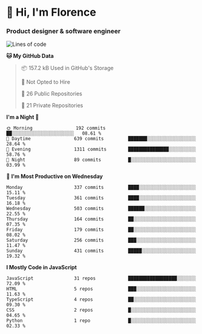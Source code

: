 <h1>👋 Hi, I'm Florence</h1>
<h3>Product designer & software engineer</h3>



<!--START_SECTION:waka-->
![Lines of code](https://img.shields.io/badge/From%20Hello%20World%20I%27ve%20Written-2.9%20million%20lines%20of%20code-blue)

**🐱 My GitHub Data** 

> 📦 157.2 kB Used in GitHub's Storage 
 > 
> 🚫 Not Opted to Hire
 > 
> 📜 26 Public Repositories 
 > 
> 🔑 21 Private Repositories 
 > 
**I'm a Night 🦉** 

```text
🌞 Morning                192 commits         ██░░░░░░░░░░░░░░░░░░░░░░░   08.61 % 
🌆 Daytime                639 commits         ███████░░░░░░░░░░░░░░░░░░   28.64 % 
🌃 Evening                1311 commits        ███████████████░░░░░░░░░░   58.76 % 
🌙 Night                  89 commits          █░░░░░░░░░░░░░░░░░░░░░░░░   03.99 % 
```
📅 **I'm Most Productive on Wednesday** 

```text
Monday                   337 commits         ████░░░░░░░░░░░░░░░░░░░░░   15.11 % 
Tuesday                  361 commits         ████░░░░░░░░░░░░░░░░░░░░░   16.18 % 
Wednesday                503 commits         ██████░░░░░░░░░░░░░░░░░░░   22.55 % 
Thursday                 164 commits         ██░░░░░░░░░░░░░░░░░░░░░░░   07.35 % 
Friday                   179 commits         ██░░░░░░░░░░░░░░░░░░░░░░░   08.02 % 
Saturday                 256 commits         ███░░░░░░░░░░░░░░░░░░░░░░   11.47 % 
Sunday                   431 commits         █████░░░░░░░░░░░░░░░░░░░░   19.32 % 
```


**I Mostly Code in JavaScript** 

```text
JavaScript               31 repos            ██████████████████░░░░░░░   72.09 % 
HTML                     5 repos             ███░░░░░░░░░░░░░░░░░░░░░░   11.63 % 
TypeScript               4 repos             ██░░░░░░░░░░░░░░░░░░░░░░░   09.30 % 
CSS                      2 repos             █░░░░░░░░░░░░░░░░░░░░░░░░   04.65 % 
Python                   1 repo              █░░░░░░░░░░░░░░░░░░░░░░░░   02.33 % 
```




<!--END_SECTION:waka-->
